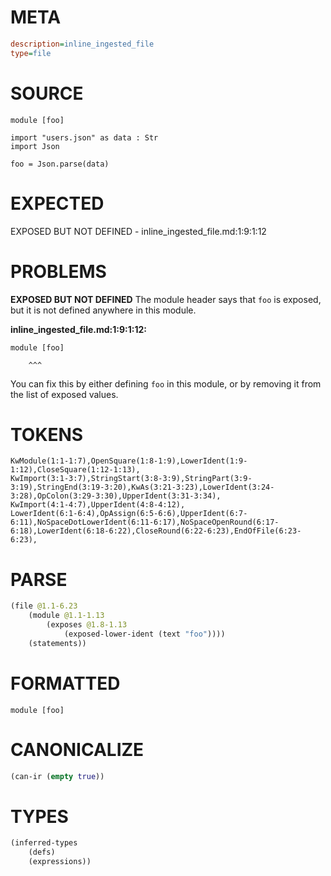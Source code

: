 # META
~~~ini
description=inline_ingested_file
type=file
~~~
# SOURCE
~~~roc
module [foo]

import "users.json" as data : Str
import Json

foo = Json.parse(data)
~~~
# EXPECTED
EXPOSED BUT NOT DEFINED - inline_ingested_file.md:1:9:1:12
# PROBLEMS
**EXPOSED BUT NOT DEFINED**
The module header says that ``foo`` is exposed, but it is not defined anywhere in this module.

**inline_ingested_file.md:1:9:1:12:**
```roc
module [foo]
```
        ^^^
You can fix this by either defining ``foo`` in this module, or by removing it from the list of exposed values.

# TOKENS
~~~zig
KwModule(1:1-1:7),OpenSquare(1:8-1:9),LowerIdent(1:9-1:12),CloseSquare(1:12-1:13),
KwImport(3:1-3:7),StringStart(3:8-3:9),StringPart(3:9-3:19),StringEnd(3:19-3:20),KwAs(3:21-3:23),LowerIdent(3:24-3:28),OpColon(3:29-3:30),UpperIdent(3:31-3:34),
KwImport(4:1-4:7),UpperIdent(4:8-4:12),
LowerIdent(6:1-6:4),OpAssign(6:5-6:6),UpperIdent(6:7-6:11),NoSpaceDotLowerIdent(6:11-6:17),NoSpaceOpenRound(6:17-6:18),LowerIdent(6:18-6:22),CloseRound(6:22-6:23),EndOfFile(6:23-6:23),
~~~
# PARSE
~~~clojure
(file @1.1-6.23
	(module @1.1-1.13
		(exposes @1.8-1.13
			(exposed-lower-ident (text "foo"))))
	(statements))
~~~
# FORMATTED
~~~roc
module [foo]
~~~
# CANONICALIZE
~~~clojure
(can-ir (empty true))
~~~
# TYPES
~~~clojure
(inferred-types
	(defs)
	(expressions))
~~~
